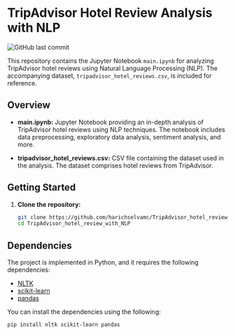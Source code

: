 # TripAdvisor Hotel Review Analysis with NLP
![GitHub last commit](https://img.shields.io/github/last-commit/harichselvamc/TripAdvisor_hotel_review_with_NLP)

This repository contains the Jupyter Notebook `main.ipynb` for analyzing TripAdvisor hotel reviews using Natural Language Processing (NLP). The accompanying dataset, `tripadvisor_hotel_reviews.csv`, is included for reference.

## Overview

- **main.ipynb:** Jupyter Notebook providing an in-depth analysis of TripAdvisor hotel reviews using NLP techniques. The notebook includes data preprocessing, exploratory data analysis, sentiment analysis, and more.

- **tripadvisor_hotel_reviews.csv:** CSV file containing the dataset used in the analysis. The dataset comprises hotel reviews from TripAdvisor.

## Getting Started

1. **Clone the repository:**

   ```bash
   git clone https://github.com/harichselvamc/TripAdvisor_hotel_review_with_NLP.git
   cd TripAdvisor_hotel_review_with_NLP

## Dependencies

The project is implemented in Python, and it requires the following dependencies:

- [NLTK](https://www.nltk.org/)
- [scikit-learn](https://scikit-learn.org/)
- [pandas](https://pandas.pydata.org/)


You can install the dependencies using the following:

```bash
pip install nltk scikit-learn pandas

